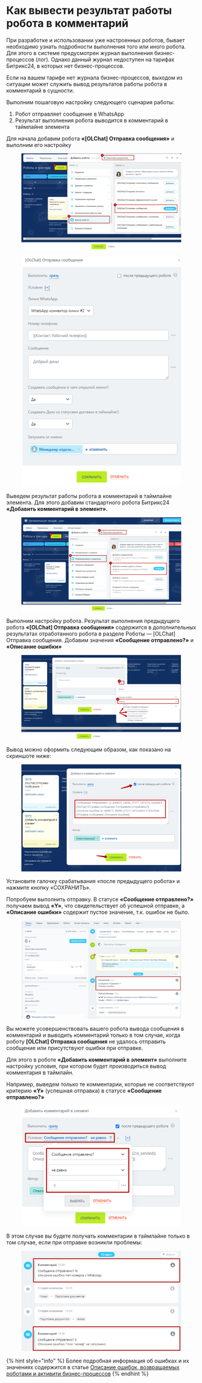 # Как вывести результат работы робота в комментарий

При разработке и использовании уже настроенных роботов, бывает необходимо узнать подробности выполнения того или иного робота. Для этого в системе предусмотрен журнал выполнения бизнес-процессов (лог). Однако данный журнал недоступен на тарифах Битрикс24, в которых нет бизнес-процессов.

Если на вашем тарифе нет журнала бизнес-процессов, выходом из ситуации может служить вывод результатов работы робота в комментарий в сущности.

Выполним пошаговую настройку следующего сценария работы:

1. Робот отправляет сообщение в WhatsApp
2. Результат выполнения робота выводится в комментарий в таймлайне элемента

Для начала добавим робота **«\[OLChat] Отправка сообщения»** и выполним его настройку

<figure><img src="../../.gitbook/assets/image (742).png" alt=""><figcaption></figcaption></figure>

<figure><img src="../../.gitbook/assets/image (694).png" alt=""><figcaption></figcaption></figure>

Выведем результат работы робота в комментарий в таймлайне элемента. Для этого добавим стандартного робота Битрикс24 **«Добавить комментарий в элемент».**

<figure><img src="../../.gitbook/assets/image (518).png" alt=""><figcaption></figcaption></figure>

Выполним настройку робота. Результат выполнения предыдущего робота **«\[OLChat] Отправка сообщения»** содержится в дополнительных результатах отработанного робота в разделе Роботы — \[OLChat] Отправка сообщения. Добавим значения **«Сообщение отправлено?»** и **«Описание ошибки»**

<figure><img src="../../.gitbook/assets/image (75).png" alt=""><figcaption></figcaption></figure>

Вывод можно оформить следующим образом, как показано на скриншоте ниже:

<figure><img src="../../.gitbook/assets/image (85).png" alt=""><figcaption></figcaption></figure>

Установите галочку срабатывания «после предыдущего робота» и нажмите кнопку «СОХРАНИТЬ».

Попробуем выполнить отправку. В статусе **«Сообщение отправлено?»** получаем вывод **«Y»**, что свидетельствует об успешной отправке, а **«Описание ошибки»** содержит пустое значение, т.к. ошибок не было.

<figure><img src="../../.gitbook/assets/image (257).png" alt=""><figcaption></figcaption></figure>

Вы можете усовершенствовать вашего робота вывода сообщения в комментарий и выводить комментарий только в том случае, когда роботу **\[OLChat] Отправка сообщения** не удалось отправить сообщение или присутствуют ошибки при отправке.

Для этого в роботе **«Добавить комментарий в элемент»** выполните настройку условия, при котором будет производиться вывод комментария в таймлайн.

Например, выведем только те комментарии, которые не соответствуют критерию **«Y»** (успешная отправка) в статусе **«Сообщение отправлено?»**

<figure><img src="../../.gitbook/assets/image (419).png" alt=""><figcaption></figcaption></figure>

В этом случае вы будете получать комментарии в таймлайне только в том случае, если при отправке возникли проблемы:

<figure><img src="../../.gitbook/assets/image (628).png" alt=""><figcaption></figcaption></figure>

{% hint style="info" %}
Более подробная информация об ошибках и их значениях содержится в статье [Описание ошибок, возвращаемых роботами и активити бизнес-процессов](opisanie-oshibok-vozvrashaemykh-robotami-i-aktiviti-biznes-processov.md)
{% endhint %}
